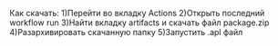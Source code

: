 Как скачать:
1)Перейти во вкладку Actions
2)Открыть последний workflow run
3)Найти вкладку artifacts и скачать файл package.zip
4)Разархивировать скачанную папку
5)Запустить .apl файл
